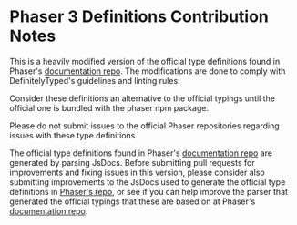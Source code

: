 # Phaser 3 Definitions Contribution Notes

This is a heavily modified version of the official type definitions found in Phaser's [documentation repo](https://github.com/photonstorm/phaser3-docs).
The modifications are done to comply with DefinitelyTyped's guidelines and linting rules.

Consider these definitions an alternative to the official typings until the official one is bundled with the phaser npm package.

Please do not submit issues to the official Phaser repositories regarding issues with these type definitions.

The official type definitions found in Phaser's [documentation repo](https://github.com/photonstorm/phaser3-docs) are generated by parsing JsDocs.
Before submitting pull requests for improvements and fixing issues in this version, please consider also submitting improvements to the JsDocs used to generate the official type definitions in [Phaser's repo](https://github.com/photonstorm/phaser), or see if you can help improve the parser that generated the official typings that these are based on at Phaser's [documentation repo](https://github.com/photonstorm/phaser3-docs).

